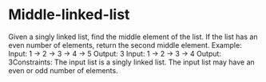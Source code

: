 # Middle-linked-list
Given a singly linked list, find the middle element of the list. If the list has an even number of elements, return the second middle element.  Example:  Input: 1 -> 2 -> 3 -> 4 -> 5 Output: 3  Input: 1 -> 2 -> 3 -> 4 Output: 3Constraints:  The input list is a singly linked list. The input list may have an even or odd number of elements. 
